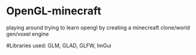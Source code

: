# OpenGL-minecraft
playing around trying to learn opengl by creating a minecreaft clone/world gen/voxel engine

#Libraries used: GLM, GLAD, GLFW, ImGui
